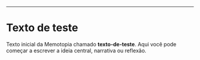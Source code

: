 ---
# Texto de teste

Texto inicial da Memotopia chamado **texto-de-teste**.
Aqui você pode começar a escrever a ideia central, narrativa ou reflexão.
